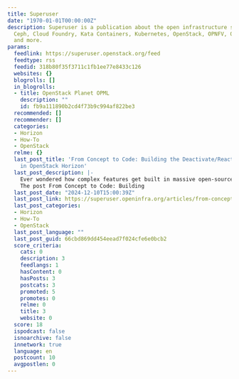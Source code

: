 ```yaml
---
title: Superuser
date: "1970-01-01T00:00:00Z"
description: Superuser is a publication about the open infrastructure stack including
  Ceph, Cloud Foundry, Kata Containers, Kubernetes, OpenStack, OPNFV, OVS, Zuul, StarlingX
  and more.
params:
  feedlink: https://superuser.openstack.org/feed
  feedtype: rss
  feedid: 318b80f35f3711c1fb1ee77e8433c126
  websites: {}
  blogrolls: []
  in_blogrolls:
  - title: OpenStack Planet OPML
    description: ""
    id: fb9a111890b2cd4f73b9c994af822be3
  recommended: []
  recommender: []
  categories:
  - Horizon
  - How-To
  - OpenStack
  relme: {}
  last_post_title: 'From Concept to Code: Building the Deactivate/Reactivate Feature
    in OpenStack Horizon'
  last_post_description: |-
    Ever wondered how complex features get built in massive open-source projects? Follow the detailed path of implementing image deactivation in OpenStack Horizon.
    The post From Concept to Code: Building
  last_post_date: "2024-12-10T15:00:39Z"
  last_post_link: https://superuser.openinfra.org/articles/from-concept-to-code-building-the-deactivate-reactivate-feature-in-openstack-horizon/
  last_post_categories:
  - Horizon
  - How-To
  - OpenStack
  last_post_language: ""
  last_post_guid: 66cbd869dd454eead7f024cfe6e0bcb2
  score_criteria:
    cats: 0
    description: 3
    feedlangs: 1
    hasContent: 0
    hasPosts: 3
    postcats: 3
    promoted: 5
    promotes: 0
    relme: 0
    title: 3
    website: 0
  score: 18
  ispodcast: false
  isnoarchive: false
  innetwork: true
  language: en
  postcount: 10
  avgpostlen: 0
---
```

